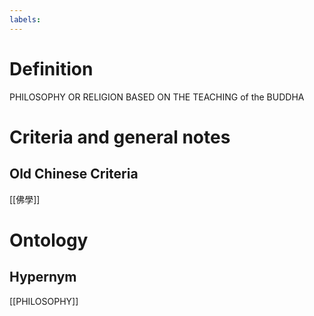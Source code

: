 ```yaml
---
labels: 
---
```


# Definition
PHILOSOPHY OR RELIGION BASED ON THE TEACHING of the BUDDHA
# Criteria and general notes
## Old Chinese Criteria
[[佛學]]
# Ontology

## Hypernym
[[PHILOSOPHY]]